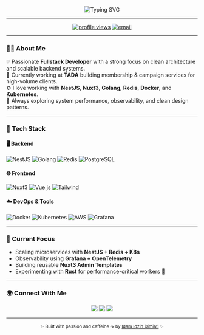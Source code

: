 <!-- Header -->
<div align="center">
  <img src="https://readme-typing-svg.demolab.com?font=Fira+Code&weight=600&size=24&pause=1000&color=00C4FF&center=true&vCenter=true&width=450&lines=Hey%2C+I'm+Idam+Idzin!;Fullstack+Developer+%7C+Nuxt3+%26+NestJS;Clean+Code+%26+System+Design+Enthusiast" alt="Typing SVG" />
</div>

---

<!-- Badges -->
<p align="center">
  <a href="https://github.com/idamidzin"><img src="https://komarev.com/ghpvc/?username=idamdimiati&style=flat&color=00c4ff" alt="profile views"/></a>
  <a href="mailto:idamidzin@gmail.com"><img src="https://img.shields.io/badge/Email-Contact-blue?logo=gmail&logoColor=white" alt="email"/></a>
</p>

---

### 👨‍💻 About Me  
💡 Passionate **Fullstack Developer** with a strong focus on clean architecture and scalable backend systems.  
🚀 Currently working at **TADA** building membership & campaign services for high-volume clients.  
⚙️ I love working with **NestJS**, **Nuxt3**, **Golang**, **Redis**, **Docker**, and **Kubernetes**.  
🌱 Always exploring system performance, observability, and clean design patterns.  

---

### 🧠 Tech Stack

#### 🖥️ Backend
![NestJS](https://img.shields.io/badge/-NestJS-E0234E?style=for-the-badge&logo=nestjs&logoColor=white)
![Golang](https://img.shields.io/badge/-Golang-00ADD8?style=for-the-badge&logo=go&logoColor=white)
![Redis](https://img.shields.io/badge/-Redis-DC382D?style=for-the-badge&logo=redis&logoColor=white)
![PostgreSQL](https://img.shields.io/badge/-PostgreSQL-4169E1?style=for-the-badge&logo=postgresql&logoColor=white)

#### 🌐 Frontend
![Nuxt3](https://img.shields.io/badge/-Nuxt%203-00DC82?style=for-the-badge&logo=nuxtdotjs&logoColor=white)
![Vue.js](https://img.shields.io/badge/-Vue.js-4FC08D?style=for-the-badge&logo=vuedotjs&logoColor=white)
![Tailwind](https://img.shields.io/badge/-TailwindCSS-38B2AC?style=for-the-badge&logo=tailwindcss&logoColor=white)

#### ☁️ DevOps & Tools
![Docker](https://img.shields.io/badge/-Docker-2496ED?style=for-the-badge&logo=docker&logoColor=white)
![Kubernetes](https://img.shields.io/badge/-Kubernetes-326CE5?style=for-the-badge&logo=kubernetes&logoColor=white)
![AWS](https://img.shields.io/badge/-AWS-232F3E?style=for-the-badge&logo=amazonaws&logoColor=white)
![Grafana](https://img.shields.io/badge/-Grafana-F46800?style=for-the-badge&logo=grafana&logoColor=white)

---

### 🎯 Current Focus
- Scaling microservices with **NestJS + Redis + K8s**
- Observability using **Grafana + OpenTelemetry**
- Building reusable **Nuxt3 Admin Templates**
- Experimenting with **Rust** for performance-critical workers 🦀

---

### 🌍 Connect With Me
<p align="center">
  <a href="https://linkedin.com/in/idamidzindimiati"><img src="https://img.shields.io/badge/-LinkedIn-0077B5?style=for-the-badge&logo=linkedin&logoColor=white"/></a>
  <a href="https://x.com/idamidzindimiati"><img src="https://img.shields.io/badge/-Twitter-1DA1F2?style=for-the-badge&logo=x&logoColor=white"/></a>
  <a href="https://github.com/idamidzin"><img src="https://img.shields.io/badge/-GitHub-181717?style=for-the-badge&logo=github&logoColor=white"/></a>
</p>

---

<div align="center">
  <sub>✨ Built with passion and caffeine ☕ by <a href="https://github.com/idamidzin">Idam Idzin Dimiati</a> ✨</sub>
</div>
